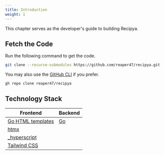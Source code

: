 ```yaml
---
title: Introduction
weight: 1
---
```


This chapter serves as the developer's guide to building Recipya. 

## Fetch the Code

Run the following command to get the code.

```bash
git clone --recurse-submodules https://github.com/reaper47/recipya.git
```

You may also use the [GitHub CLI](https://cli.github.com/) if you prefer.

```bash
gh repo clone reaper47/recipya
```

## Technology Stack

| Frontend                                              | Backend               |
|-------------------------------------------------------|-----------------------|
| [Go HTML templates](https://pkg.go.dev/html/template) | [Go](https://go.dev/) |
| [htmx](https://htmx.org/)                             |                       |
| [_hyperscript](https://hyperscript.org/)              |                       |
| [Tailwind CSS](https://tailwindcss.com/)              |                       |